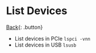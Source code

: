 # List Devices

[Back](../index.md#unix){: .button}

- List devices in PCIe `lspci -vnn`
- List devices in USB `lsusb`
